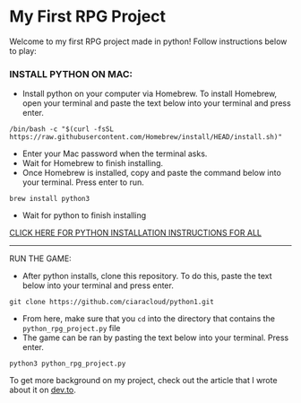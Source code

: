 # My First RPG Project

Welcome to my first RPG project made in python! Follow instructions below to play:

### INSTALL PYTHON ON MAC:

- Install python on your computer via Homebrew. To install Homebrew, open your terminal and paste the text below into your terminal and press enter.

```
/bin/bash -c "$(curl -fsSL https://raw.githubusercontent.com/Homebrew/install/HEAD/install.sh)"
```

- Enter your Mac password when the terminal asks.
- Wait for Homebrew to finish installing.
- Once Homebrew is installed, copy and paste the command below into your terminal. Press enter to run.

```
brew install python3
```

- Wait for python to finish installing

[CLICK HERE FOR PYTHON INSTALLATION INSTRUCTIONS FOR ALL](https://realpython.com/installing-python/#how-to-install-from-homebrew)

---

RUN THE GAME:

- After python installs, clone this repository. To do this, paste the text below into your terminal and press enter.

```
git clone https://github.com/ciaracloud/python1.git
```

- From here, make sure that you `cd` into the directory that contains the `python_rpg_project.py` file
- The game can be ran by pasting the text below into your terminal. Press enter.

```
python3 python_rpg_project.py
```

To get more background on my project, check out the article that I wrote about it on [dev.to](https://dev.to/ciaracloud/i-made-my-first-rpg-in-python-2dhj).
